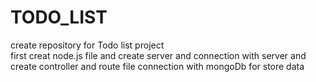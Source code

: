 # TODO_LIST
create repository for Todo list project  
first creat node.js file and create server and connection with server
and create controller and route file 
connection with mongoDb for store data
